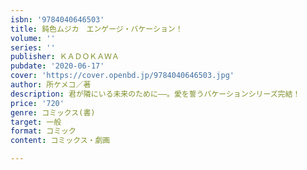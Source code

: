 ```yaml
---
isbn: '9784040646503'
title: 鈍色ムジカ　エンゲージ・バケーション！
volume: ''
series: ''
publisher: ＫＡＤＯＫＡＷＡ
pubdate: '2020-06-17'
cover: 'https://cover.openbd.jp/9784040646503.jpg'
author: 所ケメコ／著
description: 君が隣にいる未来のために――。愛を誓うバケーションシリーズ完結！
price: '720'
genre: コミックス(書)
target: 一般
format: コミック
content: コミックス・劇画

---
```

